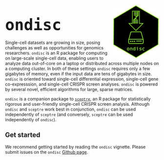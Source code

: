 
<div style="margin-top: 5px;">

<img src="man/figures/hex.png" align="right" width="150"/>

</div>

## <span style="font-size:60px;">`ondisc`</span>

Single-cell datasets are growing in size, posing challenges as well as
opportunities for genomics researchers. `ondisc` is an R package for
computing on large-scale single-cell data, enabling users to analyze
data out-of-core on a laptop or distributed across multiple nodes on a
computing cluster. In both of these settings `ondisc` requires only a
few gigabytes of memory, even if the input data are tens of gigabytes in
size. `ondisc` is oriented toward single-cell differential expression,
single-cell gene co-expresssion, and single-cell CRISPR screen analyses.
`ondisc` is powered by several novel, efficient algorithms for large,
sparse matrices.

`ondisc` is a companion package to
[`sceptre`](https://katsevich-lab.github.io/sceptre/), an R package for
statistically rigorous and user-friendly single-cell CRISPR screen
analysis. Although `ondisc` and `sceptre` work best in conjunction,
`ondisc` can be used independently of `sceptre` (and conversely,
`sceptre` can be used independently of `ondisc`).

## Get started

We recommend getting started by reading the `ondisc` vignette. Please
submit issues on the `ondisc` [Github
page](https://github.com/timothy-barry/ondisc/issues).
